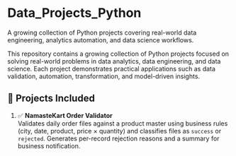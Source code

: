 # Data_Projects_Python
A growing collection of Python projects covering real-world data engineering, analytics automation, and data science workflows.

This repository contains a growing collection of Python projects focused on solving real-world problems in data analytics, data engineering, and data science. Each project demonstrates practical applications such as data validation, automation, transformation, and model-driven insights.

## 📁 Projects Included

1. ✅ **NamasteKart Order Validator**  
Validates daily order files against a product master using business rules (city, date, product, price × quantity) and classifies files as `success` or `rejected`. Generates per-record rejection reasons and a summary for business notification.
